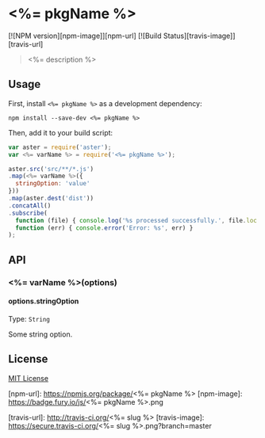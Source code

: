# <%= pkgName %>
[![NPM version][npm-image]][npm-url]
[![Build Status][travis-image]][travis-url]

> <%= description %>

## Usage

First, install `<%= pkgName %>` as a development dependency:

```shell
npm install --save-dev <%= pkgName %>
```

Then, add it to your build script:

```javascript
var aster = require('aster');
var <%= varName %> = require('<%= pkgName %>');

aster.src('src/**/*.js')
.map(<%= varName %>({
  stringOption: 'value'
}))
.map(aster.dest('dist'))
.concatAll()
.subscribe(
  function (file) { console.log('%s processed successfully.', file.loc.source) },
  function (err) { console.error('Error: %s', err) }
);
```

## API

### <%= varName %>(options)

#### options.stringOption
Type: `String`

Some string option.

## License

[MIT License](http://en.wikipedia.org/wiki/MIT_License)

[npm-url]: https://npmjs.org/package/<%= pkgName %>
[npm-image]: https://badge.fury.io/js/<%= pkgName %>.png

[travis-url]: http://travis-ci.org/<%= slug %>
[travis-image]: https://secure.travis-ci.org/<%= slug %>.png?branch=master

